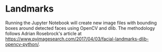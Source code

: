 # Landmarks

Running the Jupyter Notebook will create new image files with bounding boxes around detected faces using OpenCV and dlib. The methodology follows Adrian Rosebrock's article at https://www.pyimagesearch.com/2017/04/03/facial-landmarks-dlib-opencv-python/.
